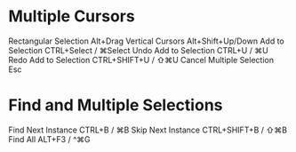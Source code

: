 # Multiple Cursors

Rectangular Selection           Alt+Drag
Vertical Cursors                Alt+Shift+Up/Down
Add to Selection                CTRL+Select / ⌘Select
Undo Add to Selection           CTRL+U / ⌘U
Redo Add to Selection           CTRL+SHIFT+U / ⇧⌘U
Cancel Multiple Selection       Esc

# Find and Multiple Selections

Find Next Instance              CTRL+B / ⌘B
Skip Next Instance              CTRL+SHIFT+B / ⇧⌘B
Find All                        ALT+F3 / ^⌘G